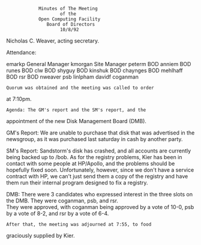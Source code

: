 
                Minutes of The Meeting
                        of the
                Open Computing Facility
                   Board of Directors
                        10/8/92

Nicholas C. Weaver, acting secretary.

Attendance:

emarkp		General Manager
kmorgan		Site Manager
peterm		BOD
anniem		BOD
runes		BOD
clw		BOD
shyguy		BOD
kinshuk		BOD
chaynges	BOD
mehlhaff	BOD
rsr		BOD
nweaver
psb
linlpham
davidf
coganman

	Quorum was obtained and the meeting was called to order 
at 7:10pm.

	Agenda:	The GM's report and the SM's report, and the 
appointment of the new Disk Management Board (DMB).

GM's Report:	We are unable to purchase that disk that was 
advertised in the newsgroup, as it was purchased last 
saturday in cash by another party.

SM's Report:	Sandstorm's disk has crashed, and all 
accounts are currently being backed up to /bob.  As for the 
registry problems, Kier has been in contact with some people 
at HP/Apollo, and the problems should be hopefully fixed 
soon.  Unfortunately, however, since we don't have a service 
contract with HP, we can't just send them a copy of the 
registry and have them run their internal program designed 
to fix a registry.

DMB:	There were 3 candidates who expressed interest in the 
three slots on the DMB.  They were coganman, psb, and rsr.  
They were approved, with coganman 
being approved by a vote of 10-0, psb by a vote of 8-2, and 
rsr by a vote of 6-4.

	After that, the meeting was adjourned at 7:55, to food 
graciously supplied by Kier.


